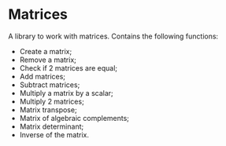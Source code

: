 # Matrices

A library to work with matrices. Contains the following functions:

* Create a matrix;
* Remove a matrix;
* Check if 2 matrices are equal;
* Add matrices;
* Subtract matrices;
* Multiply a matrix by a scalar;
* Multiply 2 matrices;
* Matrix transpose;
* Matrix of algebraic complements;
* Matrix determinant;
* Inverse of the matrix.

